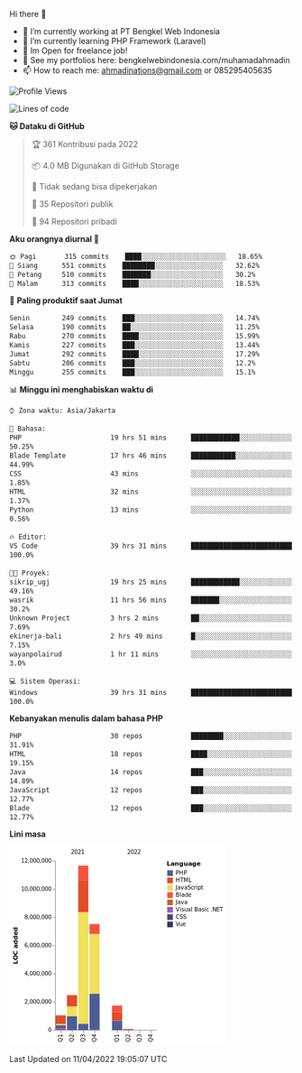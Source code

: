 Hi there 👋

- 🔭 I’m currently working at PT Bengkel Web Indonesia
- 🌱 I’m currently learning PHP Framework (Laravel)
- 📂 Im Open for freelance job!
- 🧷 See my portfolios here: bengkelwebindonesia.com/muhamadahmadin
- 📫 How to reach me: ahmadinations@gmail.com or 085295405635


<!--START_SECTION:waka-->
![Profile Views](http://img.shields.io/badge/Profil%20dilihat-2-blue)

![Lines of code](https://img.shields.io/badge/Sejak%20Hello%20World%20aku%20telah%20menulis-24%20Million%20baris%20kode-blue)

**🐱 Dataku di GitHub** 

> 🏆 361 Kontribusi pada 2022
 > 
> 📦 4.0 MB Digunakan di GitHub Storage 
 > 
> 🚫 Tidak sedang bisa dipekerjakan
 > 
> 📜 35 Repositori publik 
 > 
> 🔑 94 Repositori pribadi  
 > 
**Aku orangnya diurnal 🐤** 

```text
🌞 Pagi       315 commits    ████░░░░░░░░░░░░░░░░░░░░░   18.65% 
🌆 Siang      551 commits    ████████░░░░░░░░░░░░░░░░░   32.62% 
🌃 Petang     510 commits    ███████░░░░░░░░░░░░░░░░░░   30.2% 
🌙 Malam      313 commits    ████░░░░░░░░░░░░░░░░░░░░░   18.53%

```
📅 **Paling produktif saat Jumat** 

```text
Senin        249 commits    ███░░░░░░░░░░░░░░░░░░░░░░   14.74% 
Selasa       190 commits    ██░░░░░░░░░░░░░░░░░░░░░░░   11.25% 
Rabu         270 commits    ████░░░░░░░░░░░░░░░░░░░░░   15.99% 
Kamis        227 commits    ███░░░░░░░░░░░░░░░░░░░░░░   13.44% 
Jumat        292 commits    ████░░░░░░░░░░░░░░░░░░░░░   17.29% 
Sabtu        206 commits    ███░░░░░░░░░░░░░░░░░░░░░░   12.2% 
Minggu       255 commits    ███░░░░░░░░░░░░░░░░░░░░░░   15.1%

```


📊 **Minggu ini menghabiskan waktu di** 

```text
⌚︎ Zona waktu: Asia/Jakarta

💬 Bahasa: 
PHP                      19 hrs 51 mins      ████████████░░░░░░░░░░░░░   50.25% 
Blade Template           17 hrs 46 mins      ███████████░░░░░░░░░░░░░░   44.99% 
CSS                      43 mins             ░░░░░░░░░░░░░░░░░░░░░░░░░   1.85% 
HTML                     32 mins             ░░░░░░░░░░░░░░░░░░░░░░░░░   1.37% 
Python                   13 mins             ░░░░░░░░░░░░░░░░░░░░░░░░░   0.56%

🔥 Editor: 
VS Code                  39 hrs 31 mins      █████████████████████████   100.0%

🐱‍💻 Proyek: 
sikrip_ugj               19 hrs 25 mins      ████████████░░░░░░░░░░░░░   49.16% 
wasrik                   11 hrs 56 mins      ███████░░░░░░░░░░░░░░░░░░   30.2% 
Unknown Project          3 hrs 2 mins        ██░░░░░░░░░░░░░░░░░░░░░░░   7.69% 
ekinerja-bali            2 hrs 49 mins       █░░░░░░░░░░░░░░░░░░░░░░░░   7.15% 
wayanpolairud            1 hr 11 mins        ░░░░░░░░░░░░░░░░░░░░░░░░░   3.0%

💻 Sistem Operasi: 
Windows                  39 hrs 31 mins      █████████████████████████   100.0%

```

**Kebanyakan menulis dalam bahasa PHP** 

```text
PHP                      30 repos            ████████░░░░░░░░░░░░░░░░░   31.91% 
HTML                     18 repos            ████░░░░░░░░░░░░░░░░░░░░░   19.15% 
Java                     14 repos            ███░░░░░░░░░░░░░░░░░░░░░░   14.89% 
JavaScript               12 repos            ███░░░░░░░░░░░░░░░░░░░░░░   12.77% 
Blade                    12 repos            ███░░░░░░░░░░░░░░░░░░░░░░   12.77%

```


**Lini masa**

![Chart not found](https://raw.githubusercontent.com/MuhamadAhmadin/MuhamadAhmadin/master/charts/bar_graph.png) 


 Last Updated on 11/04/2022 19:05:07 UTC
<!--END_SECTION:waka-->
